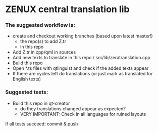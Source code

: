 # ZENUX central translation lib

### The suggested workflow is:

* create and checkout working branches (based upon latest master!)
    * the repo(s) to add Z.tr
    * in this repo
* Add Z.tr in cpp/qml in sources
* Add new texts to translate in this repo / src/lib/zeratranslation.cpp
* Build this repo
* Open *.ts files with qtlinguist and check if the added texts appear
* If there are cycles left do translations (or just mark as translated
 for English texts)

### Suggested tests:
* Build this repo in qt-creator
    * do they translations changed appear as expected?
    * VERY IMPORTANT: Check in all languages for ruined layouts

If all tests succeed: commit & push
